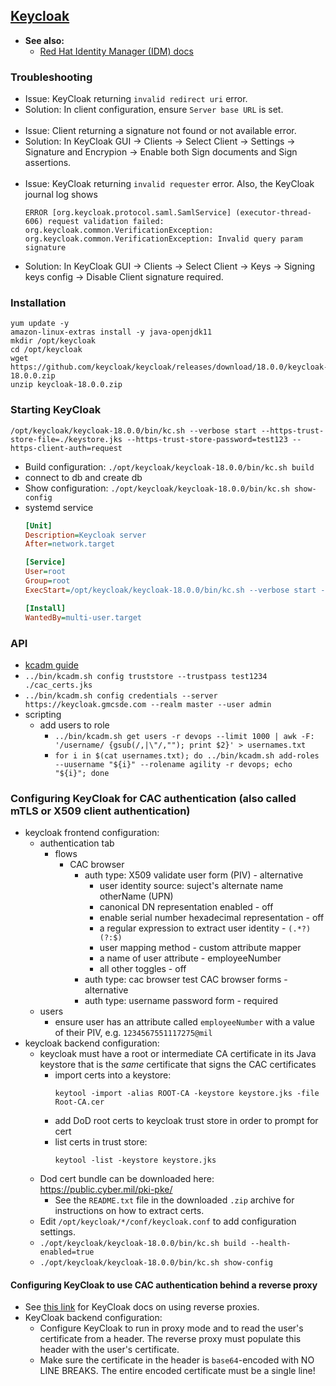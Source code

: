 ## [Keycloak](https://www.keycloak.org/documentation)

- **See also:**
  - [Red Hat Identity Manager (IDM) docs](https://access.redhat.com/products/identity-management)
 
### Troubleshooting

- Issue: KeyCloak returning `invalid redirect uri` error.
- Solution: In client configuration, ensure `Server base URL` is set.
<br><br>
- Issue: Client returning a signature not found or not available error.
- Solution: In KeyCloak GUI -> Clients -> Select Client -> Settings -> Signature and Encrypion -> Enable both Sign documents and Sign assertions.
<br><br>
- Issue: KeyCloak returning `invalid requester` error. Also, the KeyCloak journal log shows
  ```
  ERROR [org.keycloak.protocol.saml.SamlService] (executor-thread-606) request validation failed: org.keycloak.common.VerificationException:   org.keycloak.common.VerificationException: Invalid query param signature
  ```
- Solution: In KeyCloak GUI -> Clients -> Select Client -> Keys -> Signing keys config -> Disable Client signature required.
    
### Installation

```
yum update -y
amazon-linux-extras install -y java-openjdk11
mkdir /opt/keycloak
cd /opt/keycloak
wget https://github.com/keycloak/keycloak/releases/download/18.0.0/keycloak-18.0.0.zip
unzip keycloak-18.0.0.zip
```

### Starting KeyCloak

  ```
  /opt/keycloak/keycloak-18.0.0/bin/kc.sh --verbose start --https-trust-store-file=./keystore.jks --https-trust-store-password=test123 --https-client-auth=request
  ```
- Build configuration: `./opt/keycloak/keycloak-18.0.0/bin/kc.sh build`
- connect to db and create db
- Show configuration: `./opt/keycloak/keycloak-18.0.0/bin/kc.sh show-config`
- systemd service
  ```ini
  [Unit]
  Description=Keycloak server
  After=network.target

  [Service]
  User=root
  Group=root
  ExecStart=/opt/keycloak/keycloak-18.0.0/bin/kc.sh --verbose start --https-trust-store-file=/opt/keycloak/keycloak-18.0.0/certs/cac_certs.jks --https-trust-store-password=SuperSecretPassword --https-client-auth=request --https-port=443

  [Install]
  WantedBy=multi-user.target
  ```

### API

  - [kcadm guide](https://github.com/keycloak/keycloak-documentation/blob/main/server_admin/topics/admin-cli.adoc)
  -  `../bin/kcadm.sh config truststore --trustpass test1234 ./cac_certs.jks`
  -  `../bin/kcadm.sh config credentials --server https://keycloak.gmcsde.com --realm master --user admin`
  - scripting
    - add users to role
      - `../bin/kcadm.sh get users -r devops --limit 1000 | awk -F: '/username/ {gsub(/,|\"/,""); print $2}' > usernames.txt`
      - `for i in $(cat usernames.txt); do ../bin/kcadm.sh add-roles --uusername "${i}" --rolename agility -r devops; echo "${i}"; done`

### Configuring KeyCloak for CAC authentication (also called mTLS or X509 client authentication)

- keycloak frontend configuration:
  - authentication tab
    - flows
      - CAC browser
        - auth type: X509 validate user form (PIV) - alternative
          - user identity source: suject's alternate name otherName (UPN)
          - canonical DN representation enabled - off
          - enable serial number hexadecimal representation - off
          - a regular expression to extract user identity - `(.*?)(?:$)`
          - user mapping method - custom attribute mapper
          - a name of user attribute - employeeNumber
          - all other toggles - off
        - auth type: cac browser test CAC browser forms - alternative
        - auth type: username password form - required
  - users
    - ensure user has an attribute called `employeeNumber` with a value of their PIV, e.g. `1234567551117275@mil`
- keycloak backend configuration:
  - keycloak must have a root or intermediate CA certificate in its Java keystore that is the *same* certificate that signs the CAC certificates
     - import certs into a keystore:
       ```
       keytool -import -alias ROOT-CA -keystore keystore.jks -file Root-CA.cer
       ```
     - add DoD root certs to keycloak trust store in order to prompt for cert
     - list certs in trust store:
       ```
       keytool -list -keystore keystore.jks
       ```
  - Dod cert bundle can be downloaded here: https://public.cyber.mil/pki-pke/
    - See the `README.txt` file in the downloaded `.zip` archive for instructions on how to extract certs.
  - Edit `/opt/keycloak/*/conf/keycloak.conf` to add configuration settings.
  - `./opt/keycloak/keycloak-18.0.0/bin/kc.sh build --health-enabled=true`
  - `./opt/keycloak/keycloak-18.0.0/bin/kc.sh show-config`
 
#### Configuring KeyCloak to use CAC authentication behind a reverse proxy

- See [this link](https://www.keycloak.org/server/reverseproxy) for KeyCloak docs on using reverse proxies.
- KeyCloak backend configuration:
  - Configure KeyCloak to run in proxy mode and to read the user's certificate from a header. The reverse proxy must populate this header with the user's certificate.
  - Make sure the certificate in the header is `base64`-encoded with NO LINE BREAKS. The entire encoded certificate must be a single line!
    ```

    ```
